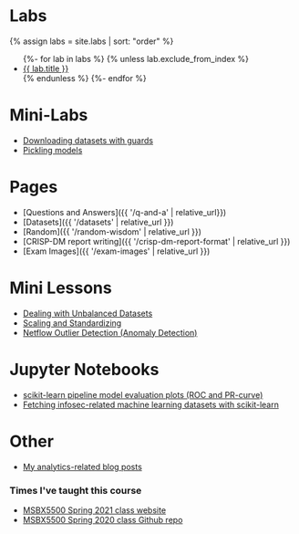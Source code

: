 ---
---

# Labs

{% assign labs = site.labs | sort: "order" %}
<ul>
{%- for lab in labs %}
{% unless lab.exclude_from_index %}
<li>
<a href='{{ lab.url | relative_url }}'>{{ lab.title }}</a>
</li>
{% endunless %}
{%- endfor %}
</ul>

# Mini-Labs

* [Downloading datasets with guards](https://github.com/deargle-classes/security-analytics-assignments/blob/main/notebooks/Mini-Lab-download-dataset-with-guard_submission-template.ipynb)
* [Pickling models](https://github.com/deargle-classes/security-analytics-assignments/blob/main/notebooks/Mini-Lab-pickle-models_submission-template.ipynb)


# Pages

* [Questions and Answers]({{ '/q-and-a' | relative_url}})
* [Datasets]({{ '/datasets' | relative_url }})
* [Random]({{ '/random-wisdom' | relative_url }})
* [CRISP-DM report writing]({{ '/crisp-dm-report-format' | relative_url }})
* [Exam Images]({{ '/exam-images' | relative_url }})

# Mini Lessons

* [Dealing with Unbalanced Datasets](https://colab.research.google.com/drive/1kUWUFGhZVpoPS7nVVJowl0md49wKP48i?usp=sharing)
* [Scaling and Standardizing](https://colab.research.google.com/drive/1Km5p17IZ_aCOCMe4WqQTKcdvMwrvfLEi?usp=sharing)
* [Netflow Outlier Detection (Anomaly Detection)](https://github.com/deargle-classes/security-analytics-assignments/blob/main/notebooks/anomaly-detection.ipynb)

# Jupyter Notebooks
* [scikit-learn pipeline model evaluation plots (ROC and PR-curve)](https://github.com/deargle/deargle.github.io/blob/master/notebooks/ml_model_evaluation.ipynb)
* [Fetching infosec-related machine learning datasets with scikit-learn](https://github.com/deargle/deargle.github.io/blob/master/notebooks/ml_datasets_examples.ipynb)

# Other
* [My analytics-related blog posts](https://daveeargle.com/tags#analytics)



### Times I've taught this course

- [MSBX5500 Spring 2021 class website](https://classes.daveeargle.com/msbx5500-spring-2021/)
- [MSBX5500 Spring 2020 class Github repo](https://github.com/deargle-classes/msbx5500-spring-2020)
